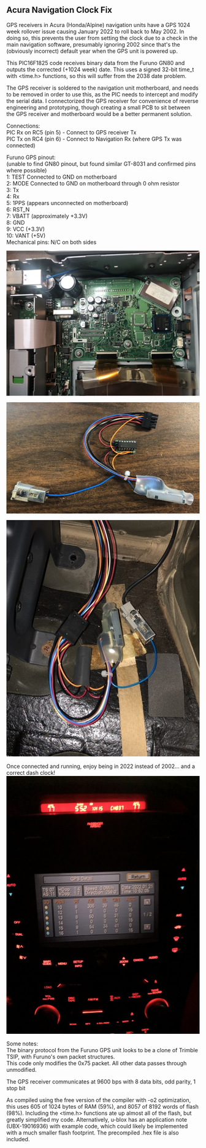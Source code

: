## Acura Navigation Clock Fix

GPS receivers in Acura (Honda/Alpine) navigation units have a GPS 1024 week
rollover issue causing January 2022 to roll back to May 2002.  In doing so,
this prevents the user from setting the clock due to a check in the main
navigation software, presumably ignoring 2002 since that's the (obviously
incorrect) default year when the GPS unit is powered up.

This PIC16F1825 code receives binary data from the Furuno GN80 and outputs the
corrected (+1024 week) date.  This uses a signed 32-bit time_t with <time.h>
functions, so this will suffer from the 2038 date problem.

The GPS receiver is soldered to the navigation unit motherboard, and needs to be removed
in order to use this, as the PIC needs to intercept and modify the serial data.  I
connectorized the GPS receiver for convenience of reverse engineering and prototyping,
though creating a small PCB to sit between the GPS receiver and motherboard would be a
better permanent solution.

Connections:  
PIC Rx on RC5 (pin 5) - Connect to GPS receiver Tx  
PIC Tx on RC4 (pin 6) - Connect to Navigation Rx (where GPS Tx was connected)  

Furuno GPS pinout:  
(unable to find GN80 pinout, but found similar GT-8031 and confirmed pins where possible)  
1: TEST Connected to GND on motherboard  
2: MODE Connected to GND on motherboard through 0 ohm resistor  
3: Tx  
4: Rx  
5: 1PPS (appears unconnected on motherboard)  
6: RST_N  
7: VBATT (approximately +3.3V)  
8: GND  
9: VCC (+3.3V)  
10: VANT (+5V)  
Mechanical pins: N/C on both sides  

![unit_open](pics/unit_open.jpg)

![connected](pics/connected.jpg)

![testing_in_trunk](pics/testing_in_trunk.jpg)

Once connected and running, enjoy being in 2022 instead of 2002... and a correct
dash clock!
![fixed_data](pics/fixed_data.jpg)

Some notes:  
The binary protocol from the Furuno GPS unit looks to be a clone of Trimble TSIP,
with Furuno's own packet structures.  
This code only modifies the 0x75 packet.  All other data passes through unmodified.

The GPS receiver communicates at 9600 bps with 8 data bits, odd parity, 1 stop bit

As compiled using the free version of the compiler with -o2 optimization, this uses
605 of 1024 bytes of RAM (59%), and 8057 of 8192 words of flash (98%).
Including the <time.h> functions ate up almost all of the flash, but greatly simplified
my code.  Alternatively, u-blox has an application note (UBX-19016936) with example code,
which could likely be implemented with a much smaller flash footprint.
The precompiled .hex file is also included.